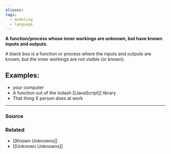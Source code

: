 ```yaml
---
aliases: 
tags:
  - modeling
  - language
---
```

**A function/process whose inner workings are unknown, but have known inputs and outputs.**

A black box is a function or process where the inputs and outputs are known, but the inner workings are not visible (or known). 

## Examples:

- your computer
- A function out of the lodash [[JavaScript]] library
- That thing X person does at work

---

### Source


### Related
- [[Known Unknowns]] 
- [[Unknown Unknowns]]